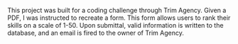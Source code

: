This project was built for a coding challenge through Trim Agency. Given a PDF, I was instructed to recreate a form. 
This form allows users to rank their skills on a scale of 1-50. 
Upon submittal, valid information is written to the database, and an email is fired to the owner of Trim Agency. 
